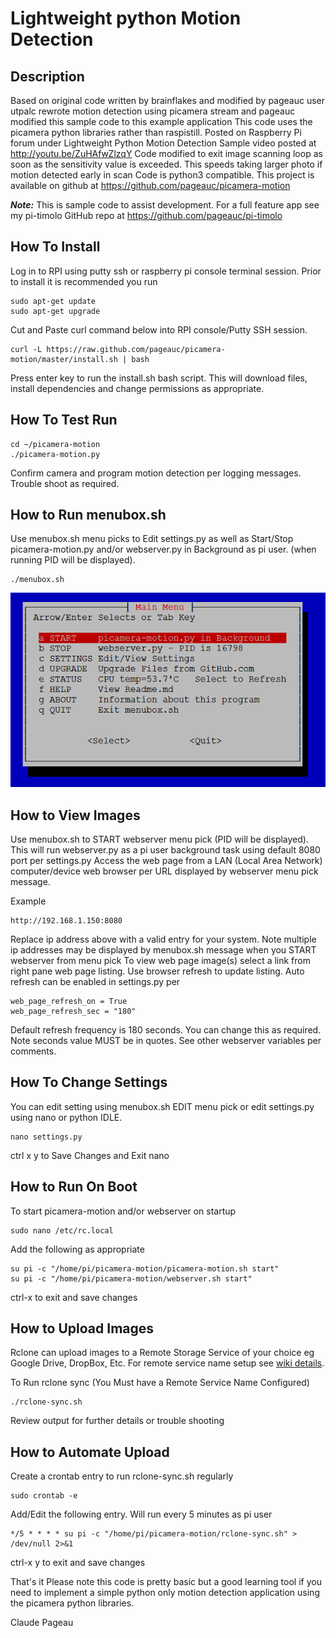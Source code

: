#  Lightweight python Motion Detection

## Description
Based on original code written by brainflakes and modified by pageauc
user utpalc rewrote motion detection using picamera stream and pageauc
modified this sample code to this example application
This code uses the picamera python libraries rather than raspistill.
Posted on Raspberry Pi forum under Lightweight Python Motion Detection
Sample video posted at http://youtu.be/ZuHAfwZlzqY
Code modified to exit image scanning loop as soon as the sensitivity value
is exceeded. This speeds taking larger photo if motion detected early in scan
Code is python3 compatible.
This project is available on github at https://github.com/pageauc/picamera-motion

***Note:*** This is sample code to assist development. For a full feature app
see my pi-timolo GitHub repo at https://github.com/pageauc/pi-timolo

## How To Install
Log in to RPI using putty ssh or raspberry pi console terminal session.
Prior to install it is recommended you run

    sudo apt-get update
    sudo apt-get upgrade

Cut and Paste curl command below into RPI console/Putty SSH session.

    curl -L https://raw.github.com/pageauc/picamera-motion/master/install.sh | bash

Press enter key to run the install.sh bash script.  This will download files, install
dependencies and change permissions as appropriate.

## How To Test Run

    cd ~/picamera-motion
    ./picamera-motion.py

Confirm camera and program motion detection per logging messages. Trouble shoot as required.

## How to Run menubox.sh
Use menubox.sh menu picks to Edit settings.py as well as Start/Stop picamera-motion.py
and/or webserver.py in Background as pi user. (when running PID will be displayed).

    ./menubox.sh

![menubox main menu](menubox.png)

## How to View Images
Use menubox.sh to START webserver menu pick (PID will be displayed).
This will run webserver.py as a pi user background task using default 8080 port per settings.py
Access the web page from a LAN (Local Area Network) computer/device web browser per
URL displayed by webserver menu pick message.

Example

    http://192.168.1.150:8080

Replace ip address above with a valid entry for your system.  Note multiple
ip addresses may be displayed by menubox.sh message when you START webserver from menu pick
To view web page image(s) select a link from right pane web page listing.
Use browser refresh to update listing. Auto refresh can be enabled in settings.py
per

    web_page_refresh_on = True
    web_page_refresh_sec = "180"

Default refresh frequency is 180 seconds.  You can change this as required.  Note
seconds value MUST be in quotes. See other webserver variables per comments.

## How To Change Settings
You can edit setting using menubox.sh EDIT menu pick or
edit settings.py using nano or python IDLE.

    nano settings.py

ctrl x y to Save Changes and Exit nano

## How to Run On Boot
To start picamera-motion and/or webserver on startup

    sudo nano /etc/rc.local

Add the following as appropriate

    su pi -c "/home/pi/picamera-motion/picamera-motion.sh start"
    su pi -c "/home/pi/picamera-motion/webserver.sh start"

ctrl-x to exit and save changes

## How to Upload Images
Rclone can upload images to a Remote Storage Service of your choice
eg Google Drive, DropBox, Etc. For remote service name setup see
[wiki details](https://github.com/pageauc/rclone4pi/wiki#how-to-configure-a-remote-storage-service).

To Run rclone sync (You Must have a Remote Service Name Configured)

    ./rclone-sync.sh

Review output for further details or trouble shooting

## How to Automate Upload
Create a crontab entry to run rclone-sync.sh regularly

    sudo crontab -e

Add/Edit the following entry.  Will run every 5 minutes as pi user

    */5 * * * * su pi -c "/home/pi/picamera-motion/rclone-sync.sh" > /dev/null 2>&1

ctrl-x y to exit and save changes


That's it
Please note this code is pretty basic but a good learning tool if
you need to implement a simple python only motion detection application
using the picamera python libraries.

Claude Pageau